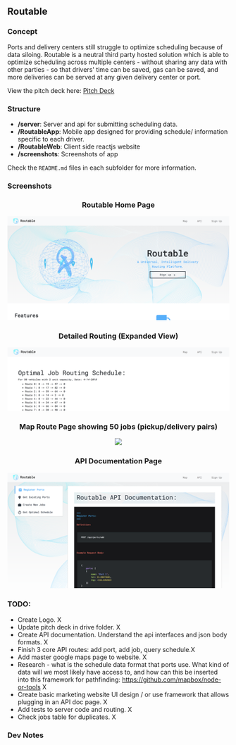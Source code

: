 Routable
---

### Concept

Ports and delivery centers still struggle to optimize scheduling because of data siloing. Routable is a neutral third party hosted solution which is able to optimize scheduling across multiple centers - without sharing any data with other parties - so that drivers' time can be saved, gas can be saved, and more deliveries can be served at any given delivery center or port.

View the pitch deck here: <a href="https://docs.google.com/presentation/d/1rC6jKaGLiJJWgyQHkIo4bEdZeTz1ex22JDnd4DLX3EQ/edit?usp=sharing">Pitch Deck</a>

### Structure

<ul>
<li><b>/server</b>: Server and api for submitting scheduling data.</li>
<li><b>/RoutableApp</b>: Mobile app designed for providing schedule/ information specific to each driver.</li>
<li><b>/RoutableWeb</b>: Client side reactjs website</li>
<li><b>/screenshots</b>: Screenshots of app</b></li>  
</ul>

Check the `README.md` files in each subfolder for more information.

### Screenshots


<div width="400" style="text-align:center">
    <h3>Routable Home Page</h3>
        <img src="./screenshots/home.png" width="600" style="margin: 0 auto"/>
    <h3>Detailed Routing (Expanded View)</h3>
        <img src="./screenshots/map_routes.png" width="600" style="margin: 0 auto"/>
    <h3>Map Route Page showing 50 jobs (pickup/delivery pairs)</h3>
        <img src="./screenshots/map.png" width="600" style="margin: 0 auto"/>
    <h3>API Documentation Page</h3>
        <img src="./screenshots/api.png" width="600" style="margin: 0 auto"/>
</div>


### TODO:

* Create Logo. X
* Update pitch deck in drive folder. X
* Create API documentation. Understand the api interfaces and json body formats. X
* Finish 3 core API routes: add port, add job, query schedule.X
* Add master google maps page to website. X
* Research - what is the schedule data format that ports use. What kind of data will we most likely have access to, and how can this be inserted into this framework for pathfinding: https://github.com/mapbox/node-or-tools X
* Create basic marketing website UI design / or use framework that allows plugging in an API doc page. X
* Add tests to server code and routing. X
* Check jobs table for duplicates. X

### Dev Notes
